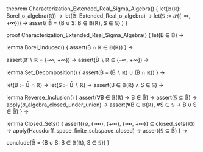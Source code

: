 theorem Characterization_Extended_Real_Sigma_Algebra() {
  let(𝔹(ℝ): Borel_σ_algebra(ℝ)) →
  let(𝔹̄: Extended_Real_σ_algebra) →
  let(𝕊 := 𝒫({-∞, +∞})) →
  assert(
    𝔹̄ = {B ∪ S: B ∈ 𝔹(ℝ), S ∈ 𝕊}
  )
}

proof Characterization_Extended_Real_Sigma_Algebra() {
  let(B̄ ∈ 𝔹̄) →
  
  lemma Borel_Induced() {
    assert(B̄ ∩ ℝ ∈ 𝔹(ℝ))
  } →
  
  assert(ℝ̄ ∖ ℝ = {-∞, +∞}) →
  assert(B̄ ∖ ℝ ⊆ {-∞, +∞}) →
  
  lemma Set_Decomposition() {
    assert(B̄ = (B̄ ∖ ℝ) ∪ (B̄ ∩ ℝ))
  } →
  
  let(B := B̄ ∩ ℝ) →
  let(S := B̄ ∖ ℝ) →
  assert(B ∈ 𝔹(ℝ) ∧ S ∈ 𝕊) →
  
  lemma Reverse_Inclusion() {
    assert(∀B ∈ 𝔹(ℝ) → B ∈ 𝔹̄) →
    assert(𝕊 ⊆ 𝔹̄) →
    apply(σ_algebra_closed_under_union) →
    assert(∀B ∈ 𝔹(ℝ), ∀S ∈ 𝕊 → B ∪ S ∈ 𝔹̄)
  } →
  
  lemma Closed_Sets() {
    assert({∅, {-∞}, {+∞}, {-∞, +∞}} ⊆ closed_sets(ℝ̄)) →
    apply(Hausdorff_space_finite_subspace_closed) →
    assert(𝕊 ⊆ 𝔹̄)
  } →
  
  conclude(𝔹̄ = {B ∪ S: B ∈ 𝔹(ℝ), S ∈ 𝕊})
}